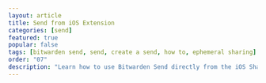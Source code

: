 ```yaml
---
layout: article
title: Send from iOS Extension
categories: [send]
featured: true
popular: false
tags: [bitwarden send, send, create a send, how to, ephemeral sharing]
order: "07"
description: "Learn how to use Bitwarden Send directly from the iOS Share menu."
---
```

